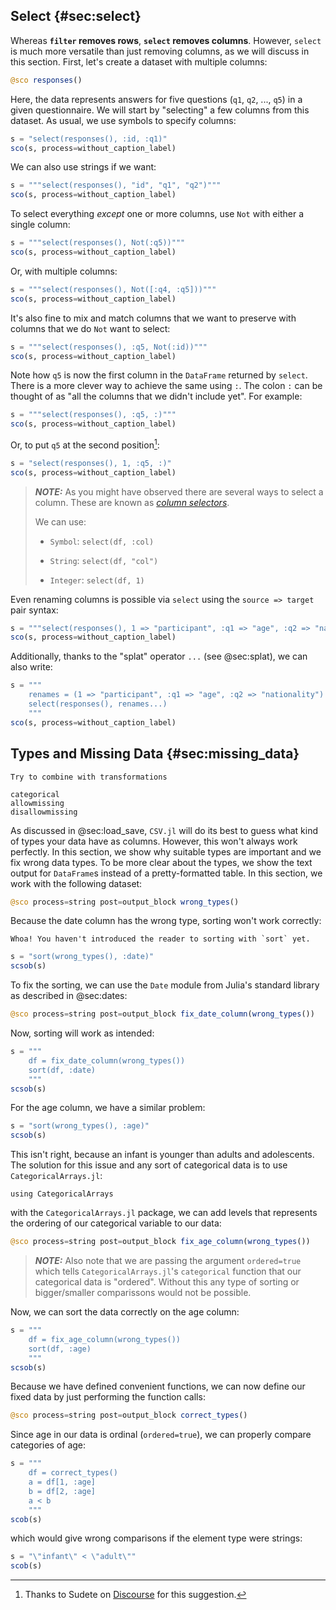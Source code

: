 ## Select {#sec:select}

Whereas **`filter` removes rows**, **`select` removes columns**.
However, `select` is much more versatile than just removing columns, as we will discuss in this section.
First, let's create a dataset with multiple columns:

```jl
@sco responses()
```

Here, the data represents answers for five questions (`q1`, `q2`, ..., `q5`) in a given questionnaire.
We will start by "selecting" a few columns from this dataset.
As usual, we use symbols to specify columns:

```jl
s = "select(responses(), :id, :q1)"
sco(s, process=without_caption_label)
```

We can also use strings if we want:

```jl
s = """select(responses(), "id", "q1", "q2")"""
sco(s, process=without_caption_label)
```

To select everything _except_ one or more columns, use `Not` with either a single column:

```jl
s = """select(responses(), Not(:q5))"""
sco(s, process=without_caption_label)
```

Or, with multiple columns:

```jl
s = """select(responses(), Not([:q4, :q5]))"""
sco(s, process=without_caption_label)
```

It's also fine to mix and match columns that we want to preserve with columns that we do `Not` want to select:

```jl
s = """select(responses(), :q5, Not(:id))"""
sco(s, process=without_caption_label)
```

Note how `q5` is now the first column in the `DataFrame` returned by `select`.
There is a more clever way to achieve the same using `:`.
The colon `:` can be thought of as "all the columns that we didn't include yet".
For example:

```jl
s = """select(responses(), :q5, :)"""
sco(s, process=without_caption_label)
```

Or, to put `q5` at the second position[^sudete]:

[^sudete]: Thanks to Sudete on [Discourse](https://discourse.julialang.org/t/pull-dataframes-columns-to-the-front/60327/4) for this suggestion.

```jl
s = "select(responses(), 1, :q5, :)"
sco(s, process=without_caption_label)
```

> **_NOTE:_**
> As you might have observed there are several ways to select a column.
> These are known as [_column selectors_](https://bkamins.github.io/julialang/2021/02/06/colsel.html).
>
> We can use:
>
> * `Symbol`: `select(df, :col)`
>
> * `String`: `select(df, "col")`
>
> * `Integer`: `select(df, 1)`

Even renaming columns is possible via `select` using the `source => target` pair syntax:

```jl
s = """select(responses(), 1 => "participant", :q1 => "age", :q2 => "nationality")"""
sco(s, process=without_caption_label)
```

Additionally, thanks to the "splat" operator `...` (see @sec:splat), we can also write:

```jl
s = """
    renames = (1 => "participant", :q1 => "age", :q2 => "nationality")
    select(responses(), renames...)
    """
sco(s, process=without_caption_label)
```

## Types and Missing Data {#sec:missing_data}

```{=comment}
Try to combine with transformations

categorical
allowmissing
disallowmissing
```

As discussed in @sec:load_save, `CSV.jl` will do its best to guess what kind of types your data have as columns.
However, this won't always work perfectly.
In this section, we show why suitable types are important and we fix wrong data types.
To be more clear about the types, we show the text output for `DataFrame`s instead of a pretty-formatted table.
In this section, we work with the following dataset:

```jl
@sco process=string post=output_block wrong_types()
```

Because the date column has the wrong type, sorting won't work correctly:

```{=comment}
Whoa! You haven't introduced the reader to sorting with `sort` yet.
```

```jl
s = "sort(wrong_types(), :date)"
scsob(s)
```

To fix the sorting, we can use the `Date` module from Julia's standard library as described in @sec:dates:

```jl
@sco process=string post=output_block fix_date_column(wrong_types())
```

Now, sorting will work as intended:

```jl
s = """
    df = fix_date_column(wrong_types())
    sort(df, :date)
    """
scsob(s)
```

For the age column, we have a similar problem:

```jl
s = "sort(wrong_types(), :age)"
scsob(s)
```

This isn't right, because an infant is younger than adults and adolescents.
The solution for this issue and any sort of categorical data is to use `CategoricalArrays.jl`:

```
using CategoricalArrays
```

with the `CategoricalArrays.jl` package, we can add levels that represents the ordering of our categorical variable to our data:

```jl
@sco process=string post=output_block fix_age_column(wrong_types())
```

> **_NOTE:_**
> Also note that we are passing the argument `ordered=true` which tells `CategoricalArrays.jl`'s `categorical` function that our categorical data is "ordered".
> Without this any type of sorting or bigger/smaller comparissons would not be possible.

Now, we can sort the data correctly on the age column:

```jl
s = """
    df = fix_age_column(wrong_types())
    sort(df, :age)
    """
scsob(s)
```

Because we have defined convenient functions, we can now define our fixed data by just performing the function calls:

```jl
@sco process=string post=output_block correct_types()
```

Since age in our data is ordinal (`ordered=true`), we can properly compare categories of age:

```jl
s = """
    df = correct_types()
    a = df[1, :age]
    b = df[2, :age]
    a < b
    """
scob(s)
```

which would give wrong comparisons if the element type were strings:

```jl
s = "\"infant\" < \"adult\""
scob(s)
```
